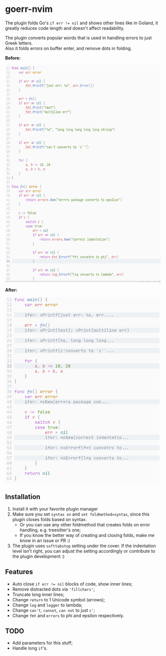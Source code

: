 # goerr-nvim
The plugin folds Go's `if err != nil` and shows other lines like in Goland, it greatly reduces code length and doesn't affect readability.  

The plugin converts popular words that is used in handling errors to just Greek letters.  
Also it folds errors on buffer enter, and remove dots in folding.  

__Before:__

<img src="./pictures/before.png" width="600" height="700" alt="before">

__After:__

<img src="./pictures/after.png" width="500" height="600" alt="after">

## Installation
1. Install it with your favorite plugin manager
2. Make sure you set `syntax on` and `set foldmethod=syntax`, since this plugin closes folds based on syntax. 
    - Or you can use any other foldmethod that creates folds on error handling, e.g. treesitter's one;
    - If you know the better way of creating and closing folds, make me know in an issue or PR :)
3. The plugin uses `softtabstop` setting under the cover. If the indentation level isn't right, you can adjust the setting accordingly or contribute to the plugin development :)

## Features
- Auto close `if err != nil` blocks of code, show inner lines;
- Remove distracted dots via `'fillchars'`;
- Truncate long inner lines;
- Change `return` to 1 Unicode symbol (arrows);
- Change `log` and `logger` to lambda;
- Change `can't`, `cannot`, `can not` to just `c'`;
- Change `fmt` and `errors` to phi and epsilon respectively.

## TODO
- Add parameters for this stuff;
- Handle long `if`'s.
